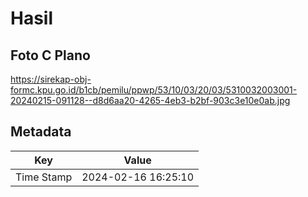 # Hasil

## Foto C Plano

https://sirekap-obj-formc.kpu.go.id/b1cb/pemilu/ppwp/53/10/03/20/03/5310032003001-20240215-091128--d8d6aa20-4265-4eb3-b2bf-903c3e10e0ab.jpg


## Metadata

| Key        | Value               |
| ---------- | ------------------- |
| Time Stamp | 2024-02-16 16:25:10 |



